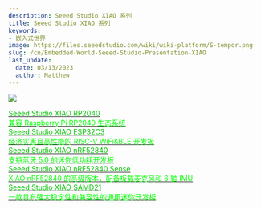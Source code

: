 ```yaml
---
description: Seeed Studio XIAO 系列
title: Seeed Studio XIAO 系列
keywords:
- 嵌入式世界
image: https://files.seeedstudio.com/wiki/wiki-platform/S-tempor.png
slug: /cn/Embedded-World-Seeed-Studio-Presentation-XIAO
last_update:
  date: 03/13/2023
  author: Matthew
---
```


![](https://www.seeedstudio.com/blog/wp-content/uploads/2023/03/sensor@2x.png)

<div class="embedded_world_container">
    <a class="embedded_world_item" style={{textAlign: 'center'}} href="/XIAO-RP2040">
            <div class="embedded_world_title" style={{textAlign: 'center'}}><font color={'8DC215'} size={"6"}>Seeed Studio XIAO RP2040</font></div>
            <div class="embedded_world_title" style={{textAlign: 'center'}}><font color={'FFFFFF'} size={"3"}>兼容 Raspberry Pi RP2040 生态系统</font></div>
    </a>
</div>

<div class="embedded_world_container">
    <a class="embedded_world_item" style={{textAlign: 'center'}} href="/XIAO_ESP32C3_Getting_Started">
            <div class="embedded_world_title" style={{textAlign: 'center'}}><font color={'8DC215'} size={"6"}>Seeed Studio XIAO ESP32C3</font></div>
            <div class="embedded_world_title" style={{textAlign: 'center'}}><font color={'FFFFFF'} size={"3"}>经济实惠且高性能的 RISC-V WiFi&BLE 开发板</font></div>
    </a>
</div>

<div class="embedded_world_container">
    <a class="embedded_world_item" style={{textAlign: 'center'}} href="/XIAO_BLE">
            <div class="embedded_world_title" style={{textAlign: 'center'}}><font color={'8DC215'} size={"6"}>Seeed Studio XIAO nRF52840</font></div>
            <div class="embedded_world_title" style={{textAlign: 'center'}}><font color={'FFFFFF'} size={"3"}>支持蓝牙 5.0 的迷你低功耗开发板</font></div>
    </a>
</div>

<div class="embedded_world_container">
    <a class="embedded_world_item" style={{textAlign: 'center'}} href="/XIAO_BLE">
            <div class="embedded_world_title" style={{textAlign: 'center'}}><font color={'8DC215'} size={"6"}>Seeed Studio XIAO nRF52840 Sense</font></div>
            <div class="embedded_world_title" style={{textAlign: 'center'}}><font color={'FFFFFF'} size={"3"}>XIAO nRF52840 的高级版本，配备板载麦克风和 6 轴 IMU</font></div>
    </a>
</div>

<div class="embedded_world_container">
    <a class="embedded_world_item" style={{textAlign: 'center'}} href="/Seeeduino-XIAO">
            <div class="embedded_world_title" style={{textAlign: 'center'}}><font color={'8DC215'} size={"6"}>Seeed Studio XIAO SAMD21</font></div>
            <div class="embedded_world_title" style={{textAlign: 'center'}}><font color={'FFFFFF'} size={"3"}>一款具有强大稳定性和兼容性的通用迷你开发板</font></div>
    </a>
</div>